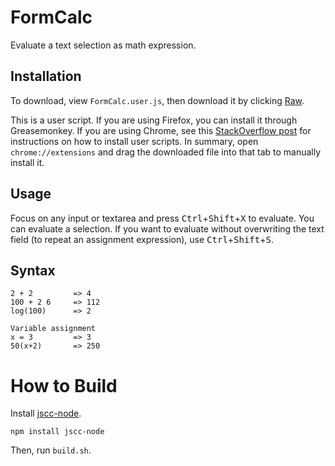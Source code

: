 FormCalc
========

Evaluate a text selection as math expression.

Installation
------------

To download, view `FormCalc.user.js`, then download it by clicking [Raw](https://github.com/Ming-Tang/FormCalc/raw/master/FormCalc.user.js).

This is a user script. If you are using Firefox, you can install it through Greasemonkey. If you are using Chrome, see this [StackOverflow post][1] for instructions on how to install user scripts. In summary, open `chrome://extensions` and drag the downloaded file into that tab to manually install it.


  [1]: http://stackoverflow.com/questions/5258989/manually-adding-a-userscript-to-google-chrome

Usage
-----

Focus on any input or textarea and press <kbd>Ctrl</kbd>+<kbd>Shift</kbd>+<kbd>X</kbd> to evaluate. You can evaluate a selection.
If you want to evaluate without overwriting the text field (to repeat an assignment expression), use <kbd>Ctrl</kbd>+<kbd>Shift</kbd>+<kbd>S</kbd>.

Syntax
------

    2 + 2         => 4 
    100 + 2 6     => 112
    log(100)      => 2
    
    Variable assignment
    x = 3         => 3
    50(x+2)       => 250

How to Build
============
Install [jscc-node](https://github.com/badlee/JSCC-NODE).

    npm install jscc-node

Then, run `build.sh`.
